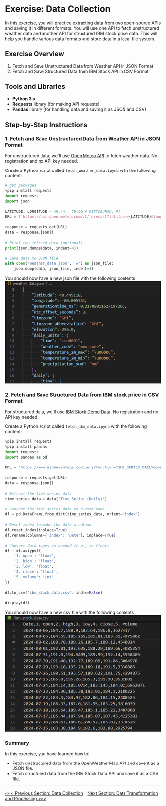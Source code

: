 # Exercise: Data Collection

In this exercise, you will practice extracting data from two open-source APIs and saving it in different formats. You will use one API to fetch unstructured weather data and another API for structured IBM stock price data. This will help you handle various data formats and store data in a local file system.

## Exercise Overview

1. Fetch and Save Unstructured Data from Weather API in JSON Format
2. Fetch and Save Structured Data from IBM Stock API in CSV Format

## Tools and Libraries

- **Python 3.x**
- **Requests** library (for making API requests)
- **Pandas** library (for handling data and saving it as JSON and CSV)

## Step-by-Step Instructions

### 1. Fetch and Save Unstructured Data from Weather API in JSON Format

For unstructured data, we'll use [Open Meteo API](https://open-meteo.com/) to fetch weather data. No registration and no API key needed.

Create a Python script called `fetch_weather_data.ipynb` with the following content:

```python
# get packages
%pip install requests
import requests
import json

LATITUDE, LONGITUDE = 40.44, -79.99 # PITTSBURGH, PA
URL = f'https://api.open-meteo.com/v1/forecast?latitude={LATITUDE}&longitude={LONGITUDE}&daily=weather_code,temperature_2m_max,temperature_2m_min,precipitation_sum'

response = requests.get(URL)
data = response.json()

# Print the fetched data (optional)
print(json.dumps(data, indent=4))

# Save data to JSON file
with open('weather_data.json', 'w') as json_file:
    json.dump(data, json_file, indent=4)
```

You should now have a new json file with the following contents  
![alt text](image.png)  

### 2. Fetch and Save Structured Data from IBM stock price in CSV Format

For structured data, we'll use [IBM Stock Demo Data](https://www.alphavantage.co/query?function=TIME_SERIES_DAILY&symbol=IBM&apikey=demo). No registration and no API key needed.

Create a Python script called `fetch_ibm_data.ipynb` with the following content:

``` python
%pip install requests
%pip install pandas
import requests
import pandas as pd

URL = 'https://www.alphavantage.co/query?function=TIME_SERIES_DAILY&symbol=IBM&apikey=demo'

response = requests.get(URL)
data = response.json()

# Extract the time series data
time_series_data = data["Time Series (Daily)"]

# Convert the time series data to a DataFrame
df = pd.DataFrame.from_dict(time_series_data, orient='index')

# Reset index to make the date a column
df.reset_index(inplace=True)
df.rename(columns={'index': 'Date'}, inplace=True)

# Convert data types as needed (e.g., to float)
df = df.astype({
    '1. open': 'float',
    '2. high': 'float',
    '3. low': 'float',
    '4. close': 'float',
    '5. volume': 'int'
})

df.to_csv('ibm_stock_data.csv', index=False)

display(df)
```

You should now have a new csv file with the following contents  
![alt text](image-1.png)

### Summary

In this exercise, you have learned how to:  
- Fetch unstructured data from the OpenWeatherMap API and save it as a JSON file.
- Fetch structured data from the IBM Stock Data API and save it as a CSV file.

---

[<<< Previous Section: Data Collection](2.%20Data%20Collection.md)    [Next Section: Data Transformation and Processing >>>](3.%20Data%20Transformation%20and%20Processing.md)
